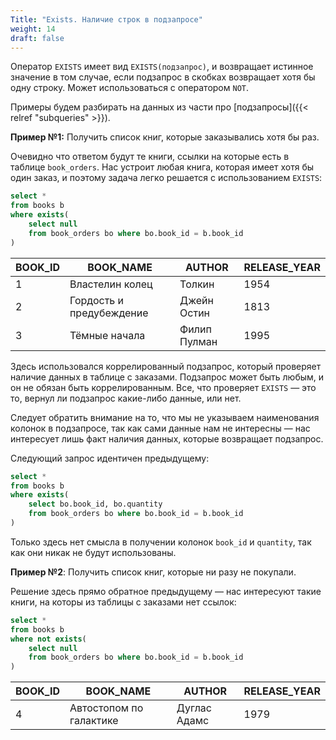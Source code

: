 ```yaml
---
Title: "Exists. Наличие строк в подзапросе"
weight: 14
draft: false
---
```


Оператор `EXISTS` имеет вид `EXISTS(подзапрос)`, и возвращает истинное значение
в том случае, если подзапрос в скобках возвращает хотя
бы одну строку. Может использоваться с оператором `NOT`.

Примеры будем разбирать на данных из части про [подзапросы]({{< relref "subqueries" >}}).

**Пример №1:**  Получить список книг, которые заказывались хотя бы раз.

Очевидно что ответом будут те книги, ссылки на которые есть в
таблице `book_orders`. Нас устроит любая книга, которая имеет
хотя бы один заказ, и поэтому  задача легко решается с использованием `EXISTS`:

```sql
select *
from books b
where exists(
    select null
    from book_orders bo where bo.book_id = b.book_id
)
```

|BOOK_ID| BOOK_NAME | AUTHOR | RELEASE_YEAR|
|-|-|-|-|
|1| Властелин колец| Толкин | 1954|
|2|Гордость и предубеждение|Джейн Остин|1813|
|3|Тёмные начала|Филип Пулман|1995|

Здесь использовался коррелированный подзапрос, который проверяет
наличие данных в таблице с заказами. Подзапрос может быть любым,
и он не обязан быть коррелированным. Все, что проверяет
`EXISTS` — это то, вернул ли подзапрос какие-либо данные, или нет.

Следует обратить внимание на то, что мы не указываем наименования
колонок в подзапросе, так как сами данные нам не интересны — нас
интересует лишь факт наличия данных, которые возвращает подзапрос.

Следующий запрос идентичен предыдущему:

```sql
select *
from books b
where exists(
    select bo.book_id, bo.quantity
    from book_orders bo where bo.book_id = b.book_id
)
```

Только здесь нет смысла в получении колонок
`book_id` и `quantity`, так как они никак не будут использованы.

**Пример №2**: Получить список книг, которые ни разу не покупали.

Решение здесь прямо обратное предыдущему — нас интересуют такие книги, на которы из таблицы с заказами нет ссылок:

```sql
select *
from books b
where not exists(
    select null
    from book_orders bo where bo.book_id = b.book_id
)
```

|BOOK_ID| BOOK_NAME | AUTHOR | RELEASE_YEAR|
|-|-|-|-|
|4|Автостопом по галактике|Дуглас Адамс|1979|
